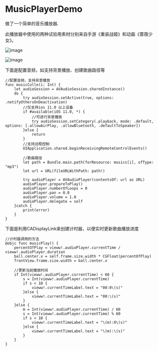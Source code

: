 # MusicPlayerDemo
做了一个简单的音乐播放器. 

此播放器中使用的两种试验用素材分别来自手游《重装战姬》和动画《蔷薇少女》。

![image](https://github.com/Kimsswift/MusicPlayerDemo/blob/master/MusicPlay/e1.gif)

![image](https://github.com/Kimsswift/MusicPlayerDemo/blob/master/MusicPlay/e2.gif)

下面是配置音频，如支持背景播放、创建歌曲路径等

    //配置音频，支持背景播放
    func musicColle(i: Int) {
        let audioSession = AVAudioSession.sharedInstance()
        do {
            try audioSession.setActive(true, options: .notifyOthersOnDeactivation)
            //仅支持ios 11.0 以上设备
            if #available(iOS 11.0, *) {
                //可进行背景播放
                try audioSession.setCategory(.playback, mode: .default, options: [.allowAirPlay, .allowBluetooth, .defaultToSpeaker])
            }else {
                return
            }
            //支持远程控制
            UIApplication.shared.beginReceivingRemoteControlEvents()
            
            //歌曲路径
            let path = Bundle.main.path(forResource: musics[i], ofType: "mp3")
            let url = URL(fileURLWithPath: path!)
            
            try audioPlayer = AVAudioPlayer(contentsOf: url as URL)
            audioPlayer.prepareToPlay()
            audioPlayer.numberOfLoops = 0
            audioPlayer.pan = 0.0
            audioPlayer.volume = 1.0
            audioPlayer.delegate = self
        }catch {
            print(error)
        }
    }

下面是利用CADisplayLink来创建计时器，以便实时更新歌曲播放进度

    //计时器调用的方法
    @objc func musicPlay() {
        percentOfPlay = vieww!.audioPlayer.currentTime / vieww!.audioPlayer.duration
        ball.center.x = self.frame.size.width * CGFloat(percentOfPlay)
        frontView.frame.size.width = ball.center.x
        
        //更新当前播放时间
        if Int(vieww!.audioPlayer.currentTime) < 60 {
            s = Int(vieww!.audioPlayer.currentTime)
            if s < 10 {
                vieww!.currentTimeLabel.text = "00:0\(s)"
            }else {
                vieww!.currentTimeLabel.text = "00:\(s)"
            }
        }else {
            m = Int(vieww!.audioPlayer.currentTime) / 60
            s = Int(vieww!.audioPlayer.currentTime) % 60
            if s < 10 {
                vieww!.currentTimeLabel.text = "\(m):0\(s)"
            }else {
                vieww!.currentTimeLabel.text = "\(m):\(s)"
            }
        }
    }
